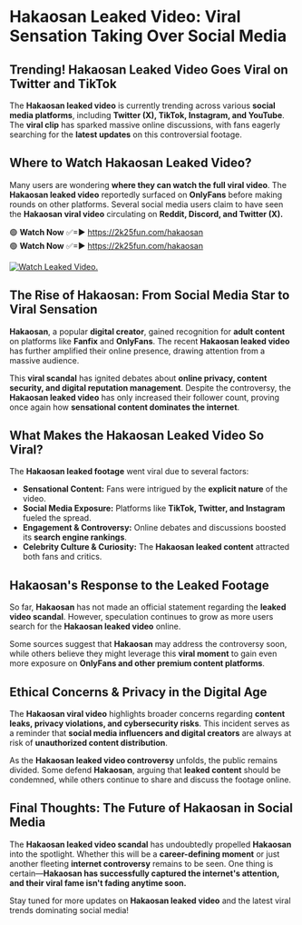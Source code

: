 # Hakaosan Leaked Video: Viral Sensation Taking Over Social Media

## **Trending! Hakaosan Leaked Video Goes Viral on Twitter and TikTok**
The **Hakaosan leaked video** is currently trending across various **social media platforms**, including **Twitter (X), TikTok, Instagram, and YouTube**. The **viral clip** has sparked massive online discussions, with fans eagerly searching for the **latest updates** on this controversial footage.

## **Where to Watch Hakaosan Leaked Video?**
Many users are wondering **where they can watch the full viral video**. The **Hakaosan leaked video** reportedly surfaced on **OnlyFans** before making rounds on other platforms. Several social media users claim to have seen the **Hakaosan viral video** circulating on **Reddit, Discord, and Twitter (X).**

🟢 **Watch Now** ✅=► https://2k25fun.com/hakaosan  
🟢 **Watch Now** ✅=► https://2k25fun.com/hakaosan  

[![Watch Leaked Video.](https://miro.medium.com/v2/resize:fit:828/format:webp/1*cilzJN44JGOrTw9NJCrNHA.gif "Watch Leaked Video")](https://2k25fun.com/hakaosan)

## **The Rise of Hakaosan: From Social Media Star to Viral Sensation**
**Hakaosan**, a popular **digital creator**, gained recognition for **adult content** on platforms like **Fanfix** and **OnlyFans**. The recent **Hakaosan leaked video** has further amplified their online presence, drawing attention from a massive audience.

This **viral scandal** has ignited debates about **online privacy, content security, and digital reputation management**. Despite the controversy, the **Hakaosan leaked video** has only increased their follower count, proving once again how **sensational content dominates the internet**.

## **What Makes the Hakaosan Leaked Video So Viral?**
The **Hakaosan leaked footage** went viral due to several factors:
- **Sensational Content:** Fans were intrigued by the **explicit nature** of the video.
- **Social Media Exposure:** Platforms like **TikTok, Twitter, and Instagram** fueled the spread.
- **Engagement & Controversy:** Online debates and discussions boosted its **search engine rankings**.
- **Celebrity Culture & Curiosity:** The **Hakaosan leaked content** attracted both fans and critics.

## **Hakaosan's Response to the Leaked Footage**
So far, **Hakaosan** has not made an official statement regarding the **leaked video scandal**. However, speculation continues to grow as more users search for the **Hakaosan leaked video** online.

Some sources suggest that **Hakaosan** may address the controversy soon, while others believe they might leverage this **viral moment** to gain even more exposure on **OnlyFans and other premium content platforms**.

## **Ethical Concerns & Privacy in the Digital Age**
The **Hakaosan viral video** highlights broader concerns regarding **content leaks, privacy violations, and cybersecurity risks**. This incident serves as a reminder that **social media influencers and digital creators** are always at risk of **unauthorized content distribution**.

As the **Hakaosan leaked video controversy** unfolds, the public remains divided. Some defend **Hakaosan**, arguing that **leaked content** should be condemned, while others continue to share and discuss the footage online.

## **Final Thoughts: The Future of Hakaosan in Social Media**
The **Hakaosan leaked video scandal** has undoubtedly propelled **Hakaosan** into the spotlight. Whether this will be a **career-defining moment** or just another fleeting **internet controversy** remains to be seen. One thing is certain—**Hakaosan has successfully captured the internet's attention, and their viral fame isn't fading anytime soon.**

Stay tuned for more updates on **Hakaosan leaked video** and the latest viral trends dominating social media!